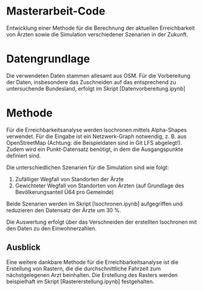 # Masterarbeit-Code
Entwicklung einer Methode für die Berechnung der aktuellen Erreichbarkeit von Ärzten sowie die Simulation verschiedener Szenarien in der Zukunft. 

# Datengrundlage 
Die verwendeten Daten stammen allesamt aus OSM. Für die Vorbereitung der Daten, insbesondere das Zuschneiden auf das entsprechend zu untersuchende Bundesland, erfolgt im Skript [Datenvorbereitung.ipynb]

# Methode
Für die Erreichbarkeitsanalyse werden Isochronen mittels Alpha-Shapes verwendet. Für die Eingabe ist ein Netzwerk-Graph notwendig, z. B. aus OpenStreetMap (Achtung: die Beispieldaten sind in Git LFS abgelegt!). Zudem wird ein Punkt-Datensatz benötigt, in dem die Ausgangspunkte definiert sind. 

Die unterschiedlichen Szenarien für die Simulation sind wie folgt:

1. Zufälliger Wegfall von Standorten der Ärzte
2. Gewichteter Wegfall von Standorten von Ärzten (auf Grundlage des Bevölkerungsanteil Ü64 pro Gemeinde)

Beide Szenarien werden im Skript [Isochronen.ipynb] aufgegriffen und reduzieren den Datensatz der Ärzte um 30 %.

Die Auswertung erfolgt über das Verschneiden der erstellten Isochronen mit den Daten zu den Einwohnerzahlen.

## Ausblick
Eine weitere dankbare Methode für die Erreichbarkeitsanalyse ist die Erstellung von Rastern, die die durchschnittliche Fahrzeit zum nächstgelegenen Arzt beinhalten. Die Erstellung des Rasters werden beispielhaft im Skript [Rastererstellung.ipynb] festgehalten.